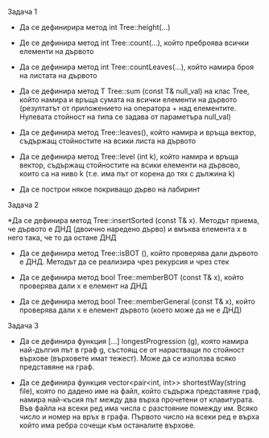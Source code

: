 Задача 1

* Да се дефинирира метод int Tree::height(...)

* Де се дефинира метод int Tree::count(...), който преброява всички елементи на дървото

* Да се дефинира метод int Tree::countLeaves(...), който намира броя на листата на дървото

* Да се дефинира метод T Tree::sum (const T& null_val) на клас Tree, който намира и връща сумата на всички елементи на дървото
  (резултатът от приложението на оператора + над елементите. Нулевата стойност на типа се задава от параметъра null_val)

* Да се дефинира метод Tree::leaves(), който намира и връща вектор, съдържащ стойностите на всики листа на дървото

* Да се дефинира метод Tree::level (int k), който намира и връща вектор, съдържащ стойностите на всики елементи на дървово,
  които са на ниво k (т.е. има път от корена до тях с дължина k)

* Да се построи някое покриващо дърво на лабиринт


Задача 2

 *Да се дефинира метод Tree::insertSorted (const T& x). Методът приема, че дървото е ДНД (двоично наредено дърво) и вмъква
 елемента x в него така, че то да остане ДНД

* Да се дефинира метод Tree::isBOT (), който проверява дали дървото е ДНД. Методът да се реализира чрез рекурсия и чрез стек

* Да се дефинира метод bool Tree::memberBOT (const T& x), който проверява дали x е елемент на ДНД

* Да се дефинира метод bool Tree::memberGeneral (const T& x), който проверява дали x е елемент дървото (което може да не е ДНД)


Задача 3

* Да се дефинира функция [...] lоngestProgression (g), която намира най-дългия път в граф g, състоящ се от нарастващи по
  стойност върхове (върховете имат тежест). Може да се използва всяко представяне на граф.

* Да се дефинира функция vector<pair<int, int>> shоrtestWay(string file), която по дадено име на файл, който съдържа
  представяне граф, намира най-късия път между два върха прочетени от клавитурата. Във файла на всеки ред има числа с
  разстояние помежду им. Всяко число и номер на връх в графа. Първото число на всеки ред е върха който има ребра сочещи към
  останалите върхове.

